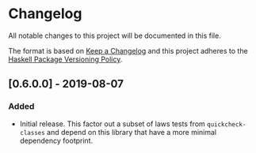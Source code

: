 # Changelog
All notable changes to this project will be documented in this file.

The format is based on [Keep a Changelog](http://keepachangelog.com/en/1.0.0/)
and this project adheres to the [Haskell Package Versioning Policy](https://pvp.haskell.org/).

## [0.6.0.0] - 2019-08-07
### Added
- Initial release. This factor out a subset of laws tests
  from `quickcheck-classes` and depend on this library that
  have a more minimal dependency footprint.

